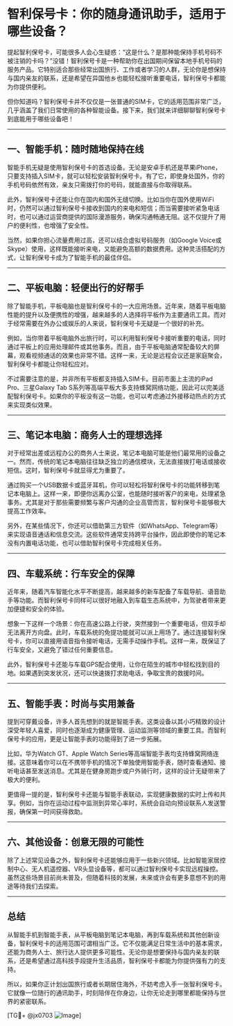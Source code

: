 # 智利保号卡：你的随身通讯助手，适用于哪些设备？

提起智利保号卡，可能很多人会心生疑惑：“这是什么？是那种能保持手机号码不被注销的卡吗？”没错！智利保号卡是一种帮助你在出国期间保留本地手机号码的服务产品。它特别适合那些经常出国旅行、工作或者学习的人群，无论你是想保持与国内亲友的联系，还是希望在异国他乡也能轻松接听重要电话，智利保号卡都能为你提供便利。

但你知道吗？智利保号卡并不仅仅是一张普通的SIM卡，它的适用范围非常广泛，几乎涵盖了我们日常使用的各种智能设备。接下来，我们就来详细聊聊智利保号卡到底能用于哪些设备吧！

---

## 一、智能手机：随时随地保持在线

智能手机无疑是使用智利保号卡的首选设备。无论是安卓手机还是苹果iPhone，只要支持插入SIM卡，就可以轻松安装智利保号卡。有了它，即使身处国外，你的手机号码依然有效，亲友只需拨打你的号码，就能直接与你取得联系。

此外，智利保号卡还能让你在国内和国外无缝切换。比如当你在国外使用WiFi时，仍然可以通过智利保号卡接收到国内的来电和短信；而当需要接听紧急电话时，也可以通过运营商提供的国际漫游服务，确保沟通畅通无阻。这不仅提升了用户的便利性，也增强了安全性。

当然，如果你担心流量费用过高，还可以结合虚拟号码服务（如Google Voice或Skype）使用，这样既能接听来电，又能避免高额的数据费用。这种灵活搭配的方式，让智利保号卡成为了智能手机的最佳伴侣。

---

## 二、平板电脑：轻便出行的好帮手

除了智能手机，平板电脑也是智利保号卡的一大应用场景。近年来，随着平板电脑性能的提升以及便携性的增强，越来越多的人选择将平板作为主要通讯工具。而对于经常需要在外办公或娱乐的人来说，智利保号卡无疑是一个很好的补充。

例如，当你带着平板电脑外出旅行时，可以利用智利保号卡接听重要的电话，同时通过平板上的应用处理邮件或其他事务。而且，由于平板电脑通常配备较大的屏幕，观看视频通话的效果也非常不错。这样一来，无论是远程会议还是家庭聚会，智利保号卡都能让你轻松应对。

不过需要注意的是，并非所有平板都支持插入SIM卡。目前市面上主流的iPad Pro、三星Galaxy Tab S系列等高端平板大多支持蜂窝网络功能，因此可以完美适配智利保号卡。如果你的平板没有这一功能，也可以考虑通过外接移动热点的方式来实现类似效果。

---

## 三、笔记本电脑：商务人士的理想选择

对于经常出差或远程办公的商务人士来说，笔记本电脑可能是他们最常用的设备之一。然而，传统的笔记本电脑往往缺乏独立的通信模块，无法直接拨打电话或接收短信。这时，智利保号卡就显得尤为重要了。

通过购买一个USB数据卡或蓝牙耳机，你可以轻松将智利保号卡的功能转移到笔记本电脑上。这样一来，即便你远离办公室，也能随时接听客户的来电，处理紧急事务。尤其是对于那些需要频繁与客户沟通的企业高管而言，智利保号卡能够极大提高工作效率。

另外，在某些情况下，你还可以借助第三方软件（如WhatsApp、Telegram等）来实现语音通话和信息交流。这些软件通常支持跨平台操作，因此即使你的笔记本没有内置电话功能，也可以借助智利保号卡完成相关任务。

---

## 四、车载系统：行车安全的保障

近年来，随着汽车智能化水平不断提高，越来越多的新车配备了车载导航、语音助手等功能。而智利保号卡同样可以很好地融入到车载生态系统中，为驾驶者带来更加便捷和安全的体验。

想象一下这样一个场景：你在高速公路上行驶，突然接到一个重要电话，但双手却无法离开方向盘。此时，车载系统的免提功能就可以派上用场了。通过连接智利保号卡，你可以直接用语音指令接听电话，无需手动操作手机。这样一来，既保证了行车安全，又避免了错过任何重要信息。

此外，智利保号卡还能与车载GPS配合使用，让你在陌生的城市中轻松找到目的地。如果遇到突发状况，还可以快速拨打求助电话，争取宝贵的救援时间。

---

## 五、智能手表：时尚与实用兼备

提到可穿戴设备，许多人首先想到的就是智能手表。这类设备以其小巧精致的设计深受年轻人喜爱，同时也逐渐成为健康管理、运动监测等领域的重要工具。而智利保号卡的应用，更是让智能手表的功能得到了进一步拓展。

比如，华为Watch GT、Apple Watch Series等高端智能手表均支持蜂窝网络连接。这意味着你可以在不携带手机的情况下单独使用智能手表，随时查看通知、接听电话甚至发送消息。尤其是在健身房跑步或户外骑行时，这样的设计无疑带来了极大的便利。

更值得一提的是，智利保号卡还能与智能手表联动，实现健康数据的实时上传和共享。例如，当你在运动过程中监测到异常心率时，系统会自动向预设联系人发送警报，确保第一时间获得救助。

---

## 六、其他设备：创意无限的可能性

除了上述常见设备之外，智利保号卡还能够应用于一些新兴领域。比如智能家居控制中心、无人机遥控器、VR头显设备等，都可以通过智利保号卡实现远程操控。虽然这些场景目前尚未普及，但随着科技的发展，未来或许会有更多意想不到的用途等待我们去探索。

---

## 总结

从智能手机到智能手表，从平板电脑到笔记本电脑，再到车载系统和其他创新设备，智利保号卡的适用范围可谓相当广泛。它不仅能满足日常生活中的基本需求，还能为商务人士、旅行达人提供更多可能性。无论你是想要保持与国内亲友的联系，还是希望通过高科技手段提升生活品质，智利保号卡都能为你提供强有力的支持。

所以，如果你正计划出国旅行或者长期居住海外，不妨考虑入手一张智利保号卡。它就像一位随行的通讯助手，时刻陪伴在你身边，让你无论走到哪里都能保持与世界的紧密联系。

[TG💪+ @jx0703 ![Image](https://github.com/user-attachments/assets/dbca1d08-cadb-493c-b0ec-ad6f7a83f270)]